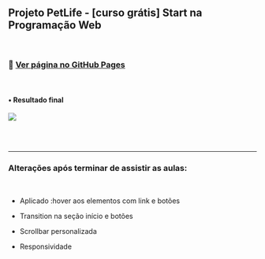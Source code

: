 ## Projeto PetLife - [curso grátis] Start na Programação Web

<br>

### 🚀 [Ver página no GitHub Pages](https://geovanaborba.github.io/Curso_OneBitCode/Start%20na%20Programa%C3%A7%C3%A3o%20Web%20-%20PetLife/)

<br>

#### • Resultado final

<img src="./assets/img/resultado.gif">

<br><br>
<hr>

### Alterações após terminar de assistir as aulas:

<br>

* Aplicado :hover aos elementos com link e botões 

* Transition na seção início e botões

* Scrollbar personalizada

* Responsividade